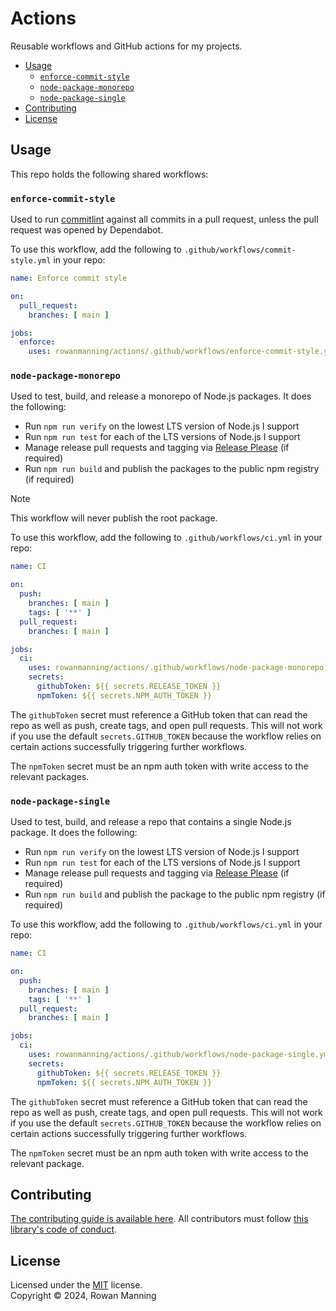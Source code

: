 
# Actions

Reusable workflows and GitHub actions for my projects.

* [Usage](#usage)
  * [`enforce-commit-style`](#enforce-commit-style)
  * [`node-package-monorepo`](#node-package-monorepo)
  * [`node-package-single`](#node-package-single)
* [Contributing](#contributing)
* [License](#license)


## Usage

This repo holds the following shared workflows:

### `enforce-commit-style`

Used to run [commitlint](https://commitlint.js.org/) against all commits in a pull request, unless the pull request was opened by Dependabot.

To use this workflow, add the following to `.github/workflows/commit-style.yml` in your repo:

```yml
name: Enforce commit style

on:
  pull_request:
    branches: [ main ]

jobs:
  enforce:
    uses: rowanmanning/actions/.github/workflows/enforce-commit-style.yml@v1
```

### `node-package-monorepo`

Used to test, build, and release a monorepo of Node.js packages. It does the following:

  * Run `npm run verify` on the lowest LTS version of Node.js I support
  * Run `npm run test` for each of the LTS versions of Node.js I support
  * Manage release pull requests and tagging via [Release Please](https://github.com/googleapis/release-please#readme) (if required)
  * Run `npm run build` and publish the packages to the public npm registry (if required)

> [!NOTE]
> This workflow will never publish the root package.

To use this workflow, add the following to `.github/workflows/ci.yml` in your repo:

```yml
name: CI

on:
  push:
    branches: [ main ]
    tags: [ '**' ]
  pull_request:
    branches: [ main ]

jobs:
  ci:
    uses: rowanmanning/actions/.github/workflows/node-package-monorepo.yml@v1
    secrets:
      githubToken: ${{ secrets.RELEASE_TOKEN }}
      npmToken: ${{ secrets.NPM_AUTH_TOKEN }}
```

The `githubToken` secret must reference a GitHub token that can read the repo as well as push, create tags, and open pull requests. This will not work if you use the default `secrets.GITHUB_TOKEN` because the workflow relies on certain actions successfully triggering further workflows.

The `npmToken` secret must be an npm auth token with write access to the relevant packages.

### `node-package-single`

Used to test, build, and release a repo that contains a single Node.js package. It does the following:

  * Run `npm run verify` on the lowest LTS version of Node.js I support
  * Run `npm run test` for each of the LTS versions of Node.js I support
  * Manage release pull requests and tagging via [Release Please](https://github.com/googleapis/release-please#readme) (if required)
  * Run `npm run build` and publish the package to the public npm registry (if required)

To use this workflow, add the following to `.github/workflows/ci.yml` in your repo:

```yml
name: CI

on:
  push:
    branches: [ main ]
    tags: [ '**' ]
  pull_request:
    branches: [ main ]

jobs:
  ci:
    uses: rowanmanning/actions/.github/workflows/node-package-single.yml@v1
    secrets:
      githubToken: ${{ secrets.RELEASE_TOKEN }}
      npmToken: ${{ secrets.NPM_AUTH_TOKEN }}
```

The `githubToken` secret must reference a GitHub token that can read the repo as well as push, create tags, and open pull requests. This will not work if you use the default `secrets.GITHUB_TOKEN` because the workflow relies on certain actions successfully triggering further workflows.

The `npmToken` secret must be an npm auth token with write access to the relevant package.


## Contributing

[The contributing guide is available here](docs/contributing.md). All contributors must follow [this library's code of conduct](docs/code_of_conduct.md).


## License

Licensed under the [MIT](LICENSE) license.<br/>
Copyright &copy; 2024, Rowan Manning
